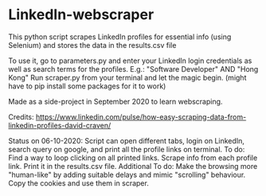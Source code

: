 # LinkedIn-webscraper

This python script scrapes LinkedIn profiles for essential info (using Selenium) and stores the data in the results.csv file

To use it, go to parameters.py and enter your LinkedIn login credentials as well as search terms for the profiles. E.g.: "Software Developer" AND "Hong Kong"
Run scraper.py from your terminal and let the magic begin.
(might have to pip install some packages for it to work)

Made as a side-project in September 2020 to learn webscraping.

Credits: https://www.linkedin.com/pulse/how-easy-scraping-data-from-linkedin-profiles-david-craven/

Status on 06-10-2020: Script can open different tabs, login on LinkedIn, search query on google, and print all the profile links on terminal.
To do: Find a way to loop clicking on all printed links. Scrape info from each profile link. Print it in the results.csv file.
Additional To do: Make the browsing more "human-like" by adding suitable delays and mimic "scrolling" behaviour. Copy the cookies and use them in scraper.
